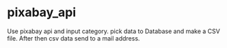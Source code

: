 # pixabay_api
Use pixabay api and input category. pick data to Database and make a CSV file. After then csv data send to a mail address.
